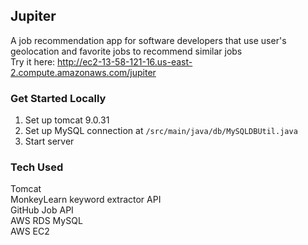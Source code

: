 ## Jupiter
A job recommendation app for software developers that use user's geolocation and favorite jobs to recommend similar jobs  
Try it here: http://ec2-13-58-121-16.us-east-2.compute.amazonaws.com/jupiter

### Get Started Locally
1. Set up tomcat 9.0.31
2. Set up MySQL connection at `/src/main/java/db/MySQLDBUtil.java`
3. Start server

### Tech Used
Tomcat  
MonkeyLearn keyword extractor API  
GitHub Job API  
AWS RDS MySQL  
AWS EC2  
